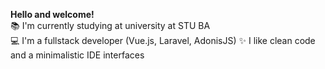 **Hello and welcome!**  
📚 I'm currently studying at university at STU BA  
💻 I'm a fullstack developer (Vue.js, Laravel, AdonisJS)
✨ I like clean code and a minimalistic IDE interfaces
